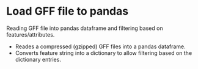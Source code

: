 # Load GFF file to pandas
Reading GFF file into pandas dataframe and filtering based on features/attributes.

* Reades a compressed (gzipped) GFF files into a pandas dataframe.
* Converts feature string into a dictionary to allow filtering based on the dictionary entries.
